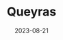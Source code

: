 ---
description: Photos from hikes during my trip to the Queyras in the French Alps.
keywords: [Mountain, Nature, Family, Travel]
title: Queyras
weight: 1
menus: "photos"
date: 2023-08-21
---